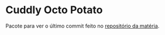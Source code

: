 # Cuddly Octo Potato

Pacote para ver o último commit feito no [repositório da matéria](https://github.com/Insper/open-dev).